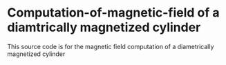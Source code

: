 # Computation-of-magnetic-field of a diamtrically magnetized cylinder
This source code is for the magnetic field computation of a diametrically magnetized cylinder
